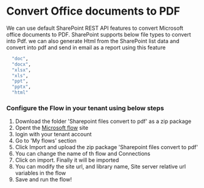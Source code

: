 # Convert Office documents to PDF

We can use default SharePoint REST API features to convert Microsoft office documents to PDF. SharePoint supports below file types to convert into Pdf.
we can also generate Html from the SharePoint list data and convert into pdf and send in email as a report using this feature
```bash
  "doc",
  "docx",
  "xlsx",
  "xls",
  "ppt",
  "pptx",
  "html"
  ```
### Configure the Flow in your tenant using below steps
1. Download the folder 'Sharepoint files convert to pdf' as a zip package
2. Opent the [Microsoft flow](https://flow.microsoft.com/) site
3. login with your tenant account
4. Go to 'My flows' section
5. Click Import and upload the zip package 'Sharepoint files convert to pdf'
6. You can change the name of th flow and Connections
7. Click on import. Finally it will be imported
8. You can modify the site url, and library name, Site server relative url variables in the flow
9. Save and run the flow!


